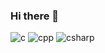 ### Hi there 👋

![c](https://github.com/DamianKJKujawski/DamianKJKujawski/assets/160174331/e416e3bc-5c98-47cd-a306-d1d6b2919c27)
![cpp](https://github.com/DamianKJKujawski/DamianKJKujawski/assets/160174331/0e53d55f-ccb1-4a3e-9e16-6795957ff9e7)
![csharp](https://github.com/DamianKJKujawski/DamianKJKujawski/assets/160174331/3cbe84f4-42c2-4f44-ad64-e3fad79b24d4)
